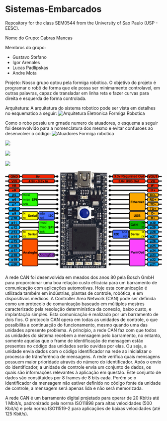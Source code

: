 # Sistemas-Embarcados
Repository for the class SEM0544 from the University of Sao Paulo (USP - EESC).

Nome do Grupo: Cabras Mancas

Membros do grupo:
  - Gustavo Stefano
  - Igor Arenales
  - Lucas Padlipskas
  - Andre Mota
  
Projeto:
Nosso grupo optou pela formiga robótica. O objetivo do projeto é programar o robô de forma que ele possa ser minimamente controlavel, em outras palavras, capaz de transladar em linha reta e fazer curvas para direita e esquerda de forma controlada. 

Arquitetura:
A arquitetura do sistema robotico pode ser vista em detalhes no esquematico a seguir:
![Arquitetura Eletronica Formiga Robotica](https://user-images.githubusercontent.com/38964186/172719800-e0dd9714-1caa-4bdd-af15-6b2b1c536a52.png)

Como o robo possiu um grnade numero de atuadores, o esquema a seguir foi desenvolvido para a nomenclatura dos mesmo e evitar confusoes ao desenvolver o código:
![Atuadores Formiga robotica](https://user-images.githubusercontent.com/38964186/172720001-e0654bee-0c1f-4032-9b64-5375e0b5d930.png)


![](https://github.com/gustavo-stefano/Sistemas-Embarcados/blob/main/ezgif-1-5fb3583126.gif)

![](https://github.com/gustavo-stefano/Sistemas-Embarcados/blob/main/ezgif-1-f1d40c770e.gif)

![](https://github.com/gustavo-stefano/Sistemas-Embarcados/blob/main/ezgif-1-bac7082c9b.gif)

![Pinagem do kit de desenvolvimento mbed lpc1768](lpc1768_pinout.png)

A rede CAN foi desenvolvida em meados dos anos 80 pela Bosch GmbH para proporcionar uma boa relação custo eficácia para um barramento de comunicação com aplicações automotivas. Hoje esta comunicação é utilizada também em indústrias, plantas de controle, robótica, e em dispositivos médicos. A Controller Area Network (CAN) pode ser definida como um protocolo de comunicação baseado em múltiplos mestres caracterizado pela resolução determinística da conexão, baixo custo, e implantação simples. Esta comunicação é realizado por um barramento de dois fios. O protocolo CAN opera em todas as unidades de controle, o que possibilita a continuação do funcionamento, mesmo quando uma das unidades apresente problema. A princípio, a rede CAN faz com que todos as unidades do sistema recebem a mensagem pelo barramento, no entanto, somente aquelas que o frame de identificação de mensagem estão presentes no código das unidades serão ouvidas por elas. Ou seja, a unidade envia dados com o código identificador na rede ao inicializar o processo de trânsferência de mensagens. A rede verifica quais mensagens possuem maior prioridade através do número do identificador. Após o envio do identificador, a unidade de controle envia um conjunto de dados, os quais são informações relevantes à aplicação em questão. Este conjunto de dados são constituídos por 8 frames de 8 bits cada. Porém se o identificador da mensagem não estiver definido no código fonte da unidade de controle, a mensagem será apenas lida e não será memorizada. 

A rede CAN é um barramento digital projetado para operar de 20 Kbit/s até 1 Mbit/s, padronizado pela norma ISO11898 para altas velocidades (500 Kbit/s) e pela norma ISO11519-2 para aplicações de baixas velocidades (até 125 Kbit/s).
